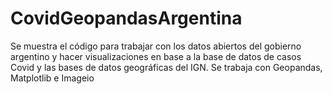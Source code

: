 # CovidGeopandasArgentina
Se muestra el código para trabajar con los datos abiertos del gobierno argentino y hacer visualizaciones en base a la base de datos de casos Covid y las bases de datos geográficas del IGN. Se trabaja con Geopandas, Matplotlib e Imageio
